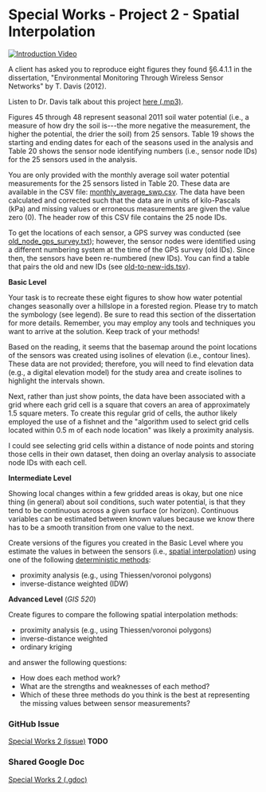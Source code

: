 # Special Works - Project 2 - Spatial Interpolation

[![Introduction Video](http://img.youtube.com/vi/McCre9FOjVs/0.jpg)](https://youtu.be/McCre9FOjVs "Special Works 2")

A client has asked you to reproduce eight figures they found &sect;6.4.1.1 in the dissertation, "Environmental Monitoring Through Wireless Sensor Networks" by T. Davis (2012). 

Listen to Dr. Davis talk about this project [here (.mp3)](https://drive.google.com/file/d/12vqrKze-92e7VQGlJSv-D_s0TpjJa8kC/view).

Figures 45 through 48 represent seasonal 2011 soil water potential (i.e., a measure of how dry the soil is---the more negative the measurement, the higher the potential, the drier the soil) from 25 sensors.
Table 19 shows the starting and ending dates for each of the seasons used in the analysis and Table 20 shows the sensor node identifying numbers (i.e., sensor node IDs) for the 25 sensors used in the analysis.

You are only provided with the monthly average soil water potential measurements for the 25 sensors listed in Table 20.
These data are available in the CSV file: [monthly_average_swp.csv](./monthly_average_swp.csv).
The data have been calculated and corrected such that the data are in units of kilo-Pascals (kPa) and missing values or erroneous measurements are given the value zero (0).
The header row of this CSV file contains the 25 node IDs.

To get the locations of each sensor, a GPS survey was conducted (see [old_node_gps_survey.txt](./old_node_gps_survey.txt)); however, the sensor nodes were identified using a different numbering system at the time of the GPS survey (old IDs).
Since then, the sensors have been re-numbered (new IDs).
You can find a table that pairs the old and new IDs (see [old-to-new-ids.tsv](./old-to-new-ids.tsv)).

**Basic Level**

Your task is to recreate these eight figures to show how water potential changes seasonally over a hillslope in a forested region.
Please try to match the symbology (see legend).
Be sure to read this section of the dissertation for more details.
Remember, you may employ any tools and techniques you want to arrive at the solution.
Keep track of your methods!

Based on the reading, it seems that the basemap around the point locations of the sensors was created using isolines of elevation (i.e., contour lines).
These data are not provided; therefore, you will need to find elevation data (e.g., a digital elevation model) for the study area and create isolines to highlight the intervals shown.

Next, rather than just show points, the data have been associated with a grid where each grid cell is a square that covers an area of approximately 1.5 square meters.
To create this regular grid of cells, the author likely employed the use of a fishnet and the "algorithm used to select grid cells located within 0.5 m of each node location" was likely a proximity analysis.

I could see selecting grid cells within a distance of node points and storing those cells in their own dataset, then doing an overlay analysis to associate node IDs with each cell.

**Intermediate Level**

Showing local changes within a few gridded areas is okay, but one nice thing (in general) about soil conditions, such water potential, is that they tend to be continuous across a given surface (or horizon).
Continuous variables can be estimated between known values because we know there has to be a smooth transition from one value to the next.

Create versions of the figures you created in the Basic Level where you estimate the values in between the sensors (i.e., [spatial interpolation](https://mgimond.github.io/Spatial/spatial-interpolation.html)) using one of the following [deterministic methods](https://mgimond.github.io/Spatial/spatial-interpolation.html#deterministic-approach-to-interpolation):

* proximity analysis (e.g., using Thiessen/voronoi polygons)
* inverse-distance weighted (IDW)

**Advanced Level** (_GIS 520_)

Create figures to compare the following spatial interpolation methods:

* proximity analysis (e.g., using Thiessen/voronoi polygons)
* inverse-distance weighted
* ordinary kriging

and answer the following questions:

* How does each method work?
* What are the strengths and weaknesses of each method?
* Which of these three methods do you think is the best at representing the missing values between sensor measurements?

### GitHub Issue
[Special Works 2 (issue)]() **TODO**

### Shared Google Doc
[Special Works 2 (.gdoc)](https://docs.google.com/document/d/1b0H8jBVHK8BOR0ewy-RggUPlpXgCi9b4F_hIriLJt9g/edit?usp=sharing)
